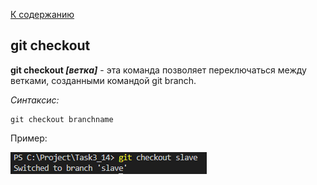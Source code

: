 [К содержанию](./redme.md)
## git checkout
**git checkout *[ветка]*** - эта команда позволяет переключаться между ветками, созданными командой git branch.

_Синтаксис:_
```
git checkout branchname
```

Пример:

![git checkout.png](./assets/git%20checkout.png)